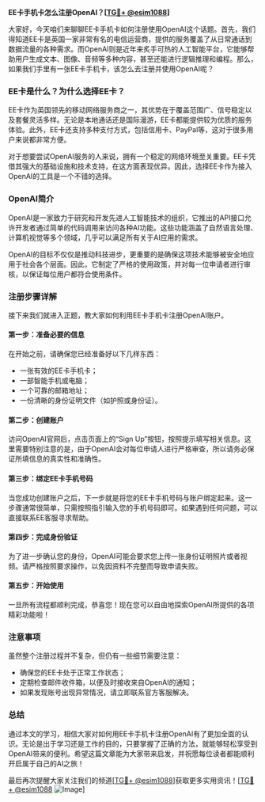**EE卡手机卡怎么注册OpenAI？[[TG💪+ @esim1088](https://t.me/s/esim1088)]**

大家好，今天咱们来聊聊EE卡手机卡如何注册使用OpenAI这个话题。首先，我们得知道EE卡是英国一家非常有名的电信运营商，提供的服务覆盖了从日常通话到数据流量的各种需求。而OpenAI则是近年来炙手可热的人工智能平台，它能够帮助用户生成文本、图像、音频等多种内容，甚至还能进行逻辑推理和编程。那么，如果我们手里有一张EE卡手机卡，该怎么去注册并使用OpenAI呢？

### EE卡是什么？为什么选择EE卡？

EE卡作为英国领先的移动网络服务商之一，其优势在于覆盖范围广、信号稳定以及套餐灵活多样。无论是本地通话还是国际漫游，EE卡都能提供较为优质的服务体验。此外，EE卡还支持多种支付方式，包括信用卡、PayPal等，这对于很多用户来说都非常方便。

对于想要尝试OpenAI服务的人来说，拥有一个稳定的网络环境至关重要。EE卡凭借其强大的基础设施和技术支持，在这方面表现优异。因此，选择EE卡作为接入OpenAI的工具是一个不错的选择。

### OpenAI简介

OpenAI是一家致力于研究和开发先进人工智能技术的组织，它推出的API接口允许开发者通过简单的代码调用来访问各种AI功能。这些功能涵盖了自然语言处理、计算机视觉等多个领域，几乎可以满足所有关于AI应用的需求。

OpenAI的目标不仅仅是推动科技进步，更重要的是确保这项技术能够被安全地应用于社会各个层面。因此，它制定了严格的使用政策，并对每一位申请者进行审核，以保证每位用户都符合使用条件。

### 注册步骤详解

接下来我们就进入正题，教大家如何利用EE卡手机卡注册OpenAI账户。

#### 第一步：准备必要的信息
在开始之前，请确保您已经准备好以下几样东西：
- 一张有效的EE卡手机卡；
- 一部智能手机或电脑；
- 一个可靠的邮箱地址；
- 一份清晰的身份证明文件（如护照或身份证）。

#### 第二步：创建账户
访问OpenAI官网后，点击页面上的“Sign Up”按钮，按照提示填写相关信息。这里需要特别注意的是，由于OpenAI会对每位申请人进行严格审查，所以请务必保证所填信息的真实性和准确性。

#### 第三步：绑定EE卡手机号码
当您成功创建账户之后，下一步就是将您的EE卡手机号码与账户绑定起来。这一步骤通常很简单，只需按照指引输入您的手机号码即可。如果遇到任何问题，可以直接联系EE客服寻求帮助。

#### 第四步：完成身份验证
为了进一步确认您的身份，OpenAI可能会要求您上传一张身份证明照片或者视频。请严格按照要求操作，以免因资料不完整而导致申请失败。

#### 第五步：开始使用
一旦所有流程都顺利完成，恭喜您！现在您可以自由地探索OpenAI所提供的各项精彩功能啦！

### 注意事项
虽然整个注册过程并不复杂，但仍有一些细节需要注意：
- 确保您的EE卡处于正常工作状态；
- 定期检查邮件收件箱，以便及时接收来自OpenAI的通知；
- 如果发现账号出现异常情况，请立即联系官方客服解决。

### 总结

通过本文的学习，相信大家对如何用EE卡手机卡注册OpenAI有了更加全面的认识。无论是出于学习还是工作的目的，只要掌握了正确的方法，就能够轻松享受到OpenAI带来的便利。希望这篇文章能为大家带来启发，并祝愿每位读者都能顺利开启属于自己的AI之旅！

最后再次提醒大家关注我们的频道[[TG💪+ @esim1088](https://t.me/s/esim1088)]获取更多实用资讯！[[TG💪+ @esim1088](https://t.me/s/esim1088) ![Image](https://i.postimg.cc/4NQfJmqS/Snipaste-2025-05-13-00-14-12.png)]